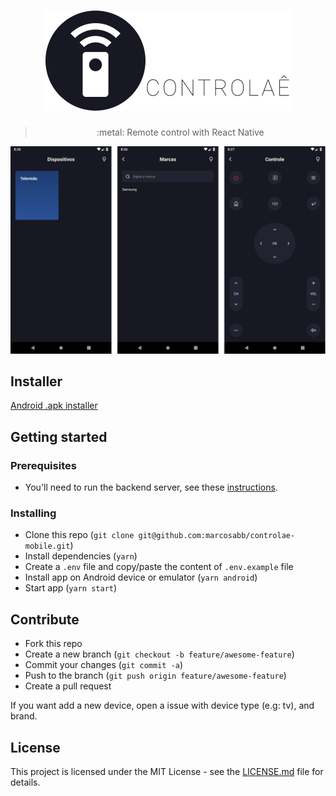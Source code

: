<h1 align="center">
  <img src=".github/controlae.svg" alt="Controlaê">
</h1>

<blockquote align="center">:metal: Remote control with React Native</blockquote>

<p align="center">
  <img src=".github/screens.png" alt="Controlaê screens">
</p>

## Installer

[Android .apk installer](https://drive.google.com)

## Getting started

### Prerequisites

- You'll need to run the backend server, see these [instructions](https://github.com/marcosabb/controlae-backend#getting-started).

### Installing

- Clone this repo (`git clone git@github.com:marcosabb/controlae-mobile.git`)
- Install dependencies (`yarn`)
- Create a `.env` file and copy/paste the content of `.env.example` file
- Install app on Android device or emulator (`yarn android`)
- Start app (`yarn start`)

## Contribute

- Fork this repo
- Create a new branch (`git checkout -b feature/awesome-feature`)
- Commit your changes (`git commit -a`)
- Push to the branch (`git push origin feature/awesome-feature`)
- Create a pull request

If you want add a new device, open a issue with device type (e.g: tv), and brand.

## License

This project is licensed under the MIT License - see the [LICENSE.md](LICENSE.md) file for details.
